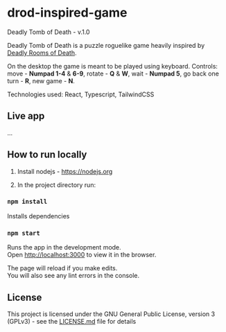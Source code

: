 # drod-inspired-game
Deadly Tomb of Death - v.1.0

Deadly Tomb of Death is a puzzle roguelike game heavily inspired by [Deadly Rooms of Death](https://en.wikipedia.org/wiki/Deadly_Rooms_of_Death).

On the desktop the game is meant to be played using keyboard. Controls: move - **Numpad 1-4** & **6-9**, rotate - **Q** & **W**, wait - **Numpad 5**, go back one turn - **R**, new game - **N**.

Technologies used: React, Typescript, TailwindCSS

## Live app

...

## How to run locally

1. Install nodejs - https://nodejs.org

2. In the project directory run:

### `npm install` 
Installs dependencies
### `npm start`
Runs the app in the development mode.<br />
Open [http://localhost:3000](http://localhost:3000) to view it in the browser.

The page will reload if you make edits.<br />
You will also see any lint errors in the console.

## License

This project is licensed under the GNU General Public License, version 3 (GPLv3) - see the [LICENSE.md](LICENSE.md) file for details



